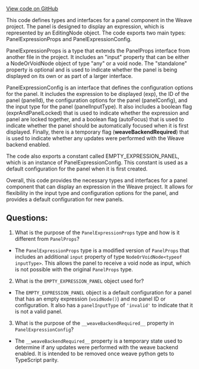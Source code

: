 [View code on GitHub](https://github.com/wandb/weave/weave-js/src/components/Panel2/PanelExpression/common.ts)

This code defines types and interfaces for a panel component in the Weave project. The panel is designed to display an expression, which is represented by an EditingNode object. The code exports two main types: PanelExpressionProps and PanelExpressionConfig. 

PanelExpressionProps is a type that extends the PanelProps interface from another file in the project. It includes an "input" property that can be either a NodeOrVoidNode object of type "any" or a void node. The "standalone" property is optional and is used to indicate whether the panel is being displayed on its own or as part of a larger interface.

PanelExpressionConfig is an interface that defines the configuration options for the panel. It includes the expression to be displayed (exp), the ID of the panel (panelId), the configuration options for the panel (panelConfig), and the input type for the panel (panelInputType). It also includes a boolean flag (exprAndPanelLocked) that is used to indicate whether the expression and panel are locked together, and a boolean flag (autoFocus) that is used to indicate whether the panel should be automatically focused when it is first displayed. Finally, there is a temporary flag (__weaveBackendRequired__) that is used to indicate whether any updates were performed with the Weave backend enabled.

The code also exports a constant called EMPTY_EXPRESSION_PANEL, which is an instance of PanelExpressionConfig. This constant is used as a default configuration for the panel when it is first created.

Overall, this code provides the necessary types and interfaces for a panel component that can display an expression in the Weave project. It allows for flexibility in the input type and configuration options for the panel, and provides a default configuration for new panels.
## Questions: 
 1. What is the purpose of the `PanelExpressionProps` type and how is it different from `PanelProps`?
- The `PanelExpressionProps` type is a modified version of `PanelProps` that includes an additional `input` property of type `NodeOrVoidNode<typeof inputType>`. This allows the panel to receive a void node as input, which is not possible with the original `PanelProps` type.

2. What is the `EMPTY_EXPRESSION_PANEL` object used for?
- The `EMPTY_EXPRESSION_PANEL` object is a default configuration for a panel that has an empty expression (`voidNode()`) and no panel ID or configuration. It also has a `panelInputType` of `'invalid'` to indicate that it is not a valid panel.

3. What is the purpose of the `__weaveBackendRequired__` property in `PanelExpressionConfig`?
- The `__weaveBackendRequired__` property is a temporary state used to determine if any updates were performed with the weave backend enabled. It is intended to be removed once weave python gets to TypeScript parity.